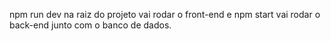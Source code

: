 npm run dev na raiz do projeto vai rodar o front-end e npm start vai rodar o back-end junto com o banco de dados.
